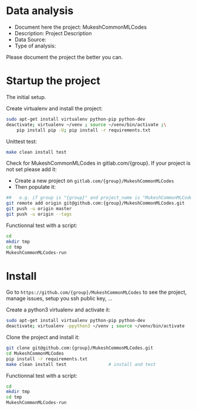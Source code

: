 # Data analysis
- Document here the project: MukeshCommonMLCodes
- Description: Project Description
- Data Source:
- Type of analysis:

Please document the project the better you can.

# Startup the project

The initial setup.

Create virtualenv and install the project:
```bash
sudo apt-get install virtualenv python-pip python-dev
deactivate; virtualenv ~/venv ; source ~/venv/bin/activate ;\
    pip install pip -U; pip install -r requirements.txt
```

Unittest test:
```bash
make clean install test
```

Check for MukeshCommonMLCodes in gitlab.com/{group}.
If your project is not set please add it:

- Create a new project on `gitlab.com/{group}/MukeshCommonMLCodes`
- Then populate it:

```bash
##   e.g. if group is "{group}" and project_name is "MukeshCommonMLCodes"
git remote add origin git@github.com:{group}/MukeshCommonMLCodes.git
git push -u origin master
git push -u origin --tags
```

Functionnal test with a script:

```bash
cd
mkdir tmp
cd tmp
MukeshCommonMLCodes-run
```

# Install

Go to `https://github.com/{group}/MukeshCommonMLCodes` to see the project, manage issues,
setup you ssh public key, ...

Create a python3 virtualenv and activate it:

```bash
sudo apt-get install virtualenv python-pip python-dev
deactivate; virtualenv -ppython3 ~/venv ; source ~/venv/bin/activate
```

Clone the project and install it:

```bash
git clone git@github.com:{group}/MukeshCommonMLCodes.git
cd MukeshCommonMLCodes
pip install -r requirements.txt
make clean install test                # install and test
```
Functionnal test with a script:

```bash
cd
mkdir tmp
cd tmp
MukeshCommonMLCodes-run
```
